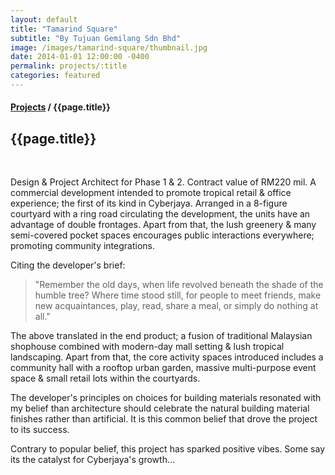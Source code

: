 ```yaml
---
layout: default
title: "Tamarind Square"
subtitle: "By Tujuan Gemilang Sdn Bhd"
image: /images/tamarind-square/thumbnail.jpg
date: 2014-01-01 12:00:00 -0400
permalink: projects/:title
categories: featured
---
```


<section>
  <h4>
    <a href="{{ site.baseurl }}/projects">Projects</a> / {{page.title}}
  </h4>
  <h1 class="header">{{page.title}}</h1>
  <div class="row">
    <div class="8u 12u$(medium)">
      <span class="image fit"><img data-src="{{ site.baseurl }}/images/tamarind-square/pic01.jpg" alt="" /></span>
      <span class="image fit"><img data-src="{{ site.baseurl }}/images/tamarind-square/pic02.jpg" alt="" /></span>
      <span class="image fit"><img data-src="{{ site.baseurl }}/images/tamarind-square/pic03.jpg" alt="" /></span>
      <span class="image fit"><img data-src="{{ site.baseurl }}/images/tamarind-square/pic04.jpg" alt="" /></span>
      <span class="image fit"><img data-src="{{ site.baseurl }}/images/tamarind-square/pic05.jpg" alt="" /></span>
      <span class="image fit"><img data-src="{{ site.baseurl }}/images/tamarind-square/pic06.jpg" alt="" /></span>
      <span class="image fit"><img data-src="{{ site.baseurl }}/images/tamarind-square/pic07.jpg" alt="" /></span>
      <span class="image fit"><img data-src="{{ site.baseurl }}/images/tamarind-square/pic08.jpg" alt="" /></span>
      <span class="image fit"><img data-src="{{ site.baseurl }}/images/tamarind-square/pic09.jpg" alt="" /></span>
      <span class="image fit"><img data-src="{{ site.baseurl }}/images/tamarind-square/pic10.jpg" alt="" /></span>
      <span class="image fit"><img data-src="{{ site.baseurl }}/images/tamarind-square/pic11.jpg" alt="" /></span>
      <span class="image fit"><img data-src="{{ site.baseurl }}/images/tamarind-square/pic12.jpg" alt="" /></span>
      <span class="image fit"><img data-src="{{ site.baseurl }}/images/tamarind-square/pic13.jpg" alt="" /></span>
      <span class="image fit"><img data-src="{{ site.baseurl }}/images/tamarind-square/pic14.jpg" alt="" /></span>
      <span class="image fit"><img data-src="{{ site.baseurl }}/images/tamarind-square/pic15.jpg" alt="" /></span>
      <span class="image fit"><img data-src="{{ site.baseurl }}/images/tamarind-square/pic16.jpg" alt="" /></span>
      <span class="image fit"><img data-src="{{ site.baseurl }}/images/tamarind-square/pic17.jpg" alt="" /></span>
      <span class="image fit"><img data-src="{{ site.baseurl }}/images/tamarind-square/pic18.jpg" alt="" /></span>
      <span class="image fit"><img data-src="{{ site.baseurl }}/images/tamarind-square/pic19.jpg" alt="" /></span>
      <span class="image fit"><img data-src="{{ site.baseurl }}/images/tamarind-square/pic20.jpg" alt="" /></span>
      <span class="image fit"><img data-src="{{ site.baseurl }}/images/tamarind-square/pic21.jpg" alt="" /></span>
      <span class="image fit"><img data-src="{{ site.baseurl }}/images/tamarind-square/pic22.jpg" alt="" /></span>
      <span class="image fit"><img data-src="{{ site.baseurl }}/images/tamarind-square/pic23.jpg" alt="" /></span>
      <span class="image fit"><img data-src="{{ site.baseurl }}/images/tamarind-square/pic24.jpg" alt="" /></span>
      <span class="image fit"><img data-src="{{ site.baseurl }}/images/tamarind-square/pic25.jpg" alt="" /></span>
    </div>
    <div class="4u$ 12u$(medium) important(medium)">
      <p>
        Design & Project Architect for Phase 1 & 2. Contract value of RM220 mil. A commercial development intended to
        promote tropical retail & office experience; the first of its kind in Cyberjaya. Arranged in a 8-figure
        courtyard with a ring road circulating the development, the units have an advantage of double frontages. Apart
        from that, the lush greenery & many semi-covered pocket spaces encourages public interactions everywhere;
        promoting community integrations.
      </p>
      <p>
        Citing the developer's brief:
      </p>
      <blockquote>
        "Remember the old days, when life revolved beneath the shade of the humble tree? Where time stood still, for
        people to meet friends, make new acquaintances, play, read, share a meal, or simply do nothing at all."
      </blockquote>
      <p>
        The above translated in the end product; a fusion of traditional Malaysian shophouse combined with modern-day
        mall setting & lush tropical landscaping. Apart from that, the core activity spaces introduced includes a
        community hall with a rooftop urban garden, massive multi-purpose event space & small retail lots within the
        courtyards.
      </p>
      <p>
        The developer's principles on choices for building materials resonated with my belief than architecture should
        celebrate the natural building material finishes rather than artificial. It is this common belief that drove the
        project to its success.
      </p>
      <p>
        Contrary to popular belief, this project has sparked positive vibes. Some say its the catalyst for Cyberjaya's
        growth...
      </p>
    </div>
  </div>
</section>
